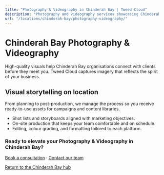 ```yaml
---
title: "Photography & Videography in Chinderah Bay | Tweed Cloud"
description: "Photography and videography services showcasing Chinderah Bay teams, products, and places."
url: "/locations/chinderah-bay/photography-videography/"
---
```


# Chinderah Bay Photography & Videography

High-quality visuals help Chinderah Bay organisations connect with clients before they meet you. Tweed Cloud captures imagery that reflects the spirit of your business.

## Visual storytelling on location

From planning to post-production, we manage the process so you receive ready-to-use assets for campaigns and content libraries.

- Shot lists and storyboards aligned with marketing objectives.
- On-site production that keeps your team comfortable and on schedule.
- Editing, colour grading, and formatting tailored to each platform.

### Ready to elevate your Photography & Videography in Chinderah Bay?

[Book a consultation](/consultation/) · [Contact our team](/contact/)

[Return to the Chinderah Bay hub](/locations/chinderah-bay/)
